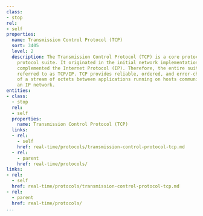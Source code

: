 ```yaml
---
class:
- stop
rel:
- self
properties:
  name: Transmission Control Protocol (TCP)
  sort: 3405
  level: 2
  description: The Transmission Control Protocol (TCP) is a core protocol of the Internet
    protocol suite. It originated in the initial network implementation in which it
    complemented the Internet Protocol (IP). Therefore, the entire suite is commonly
    referred to as TCP/IP. TCP provides reliable, ordered, and error-checked delivery
    of a stream of octets between applications running on hosts communicating over
    an IP network.
entities:
- class:
  - stop
  rel:
  - self
  properties:
    name: Transmission Control Protocol (TCP)
  links:
  - rel:
    - self
    href: real-time/protocols/transmission-control-protocol-tcp.md
  - rel:
    - parent
    href: real-time/protocols/
links:
- rel:
  - self
  href: real-time/protocols/transmission-control-protocol-tcp.md
- rel:
  - parent
  href: real-time/protocols/
...
```

